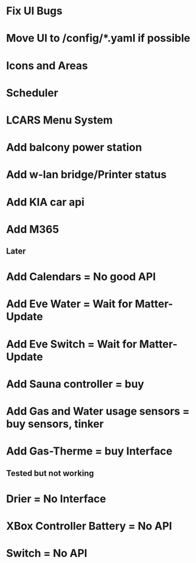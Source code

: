 # Fix UI Bugs
# Move UI to /config/*.yaml if possible
# Icons and Areas
# Scheduler
# LCARS Menu System
# Add balcony power station
# Add w-lan bridge/Printer status
# Add KIA car api
# Add M365

## Later
# Add Calendars = No good API
# Add Eve Water = Wait for Matter-Update
# Add Eve Switch = Wait for Matter-Update
# Add Sauna controller = buy
# Add Gas and Water usage sensors = buy sensors, tinker
# Add Gas-Therme = buy Interface

## Tested but not working
# Drier = No Interface
# XBox Controller Battery = No API
# Switch = No API